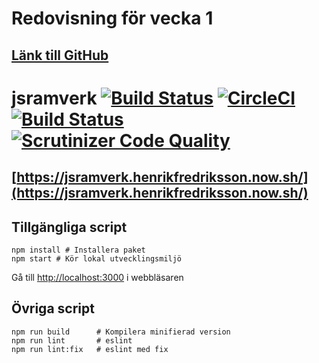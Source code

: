 # Redovisning för vecka 1

## [Länk till GitHub](https://github.com/henrikfredriksson/jsramverk)

# jsramverk [![Build Status](https://travis-ci.org/henrikfredriksson/jsramverk.svg?branch=master)](https://travis-ci.org/henrikfredriksson/jsramverk) [![CircleCI](https://circleci.com/gh/henrikfredriksson/jsramverk.svg?style=svg)](https://circleci.com/gh/henrikfredriksson/jsramverk) [![Build Status](https://scrutinizer-ci.com/g/henrikfredriksson/jsramverk/badges/build.png?b=master)](https://scrutinizer-ci.com/g/henrikfredriksson/jsramverk/build-status/master) [![Scrutinizer Code Quality](https://scrutinizer-ci.com/g/henrikfredriksson/jsramverk/badges/quality-score.png?b=master)](https://scrutinizer-ci.com/g/henrikfredriksson/jsramverk/?branch=master)

## [https://jsramverk.henrikfredriksson.now.sh/](https://jsramverk.henrikfredriksson.now.sh/)

## Tillgängliga script

```
npm install # Installera paket
npm start # Kör lokal utvecklingsmiljö
```

Gå till [http://localhost:3000](http://localhost:3000) i webbläsaren

## Övriga script

```
npm run build      # Kompilera minifierad version
npm run lint       # eslint
npm run lint:fix   # eslint med fix
```
